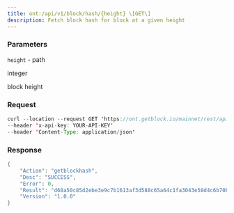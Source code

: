 ```yaml
---
title: ont:/api/v1/block/hash/{height} \[GET\]
description: Fetch block hash for block at a given height
---
```


### Parameters


`height` - path

integer

block height

### Request

``` java
curl --location --request GET 'https://ont.getblock.io/mainnet/rest/api/v1/block/hash/16242872' 
--header 'x-api-key: YOUR-API-KEY' 
--header 'Content-Type: application/json' 
```

###  Response

``` java
{
    "Action": "getblockhash",
    "Desc": "SUCCESS",
    "Error": 0,
    "Result": "d68a50c85d2ebe3e9c7b1613af3d588c65a64c1fa3043e58d4c6b70b51f5490e",
    "Version": "1.0.0"
}
```

